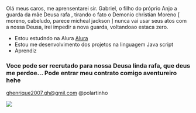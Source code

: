 Olá meus caros, me aprensentarei sir. Gabriel, o filho do próprio Anjo a guarda da mãe Deusa rafa , tirando o fato o Demonio christian Moreno [ moreno, cabeludo, parece micheal jackson ] nunca vai usar seus atos com a nossa Deusa, irei impedir a nova guarda, voltandoao estaca zero.


 - Estou estudndo na Alura [Alura](https://www.alura.com.br)
 - Estou me desenvolvimento dos projetos na linguagem Java script
 - Aprendiz

### Voce pode ser recrutado para nossa Deusa linda rafa, que deus me perdoe... Pode entrar meu contrato comigo aventureiro hehe


ghenrique2007.gh@gmil.com
@polartinho

![](https://media.tenor.com/79hU7437T5UAAAAM/deus-vult-crusades.gif)

